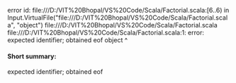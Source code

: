 error id: file:///D:/VIT%20Bhopal/VS%20Code/Scala/Factorial.scala:[6..6) in Input.VirtualFile("file:///D:/VIT%20Bhopal/VS%20Code/Scala/Factorial.scala", "object")
file:///D:/VIT%20Bhopal/VS%20Code/Scala/Factorial.scala
file:///D:/VIT%20Bhopal/VS%20Code/Scala/Factorial.scala:1: error: expected identifier; obtained eof
object
      ^
#### Short summary: 

expected identifier; obtained eof